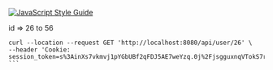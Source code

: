 [![JavaScript Style Guide](https://img.shields.io/badge/code_style-standard-brightgreen.svg)](https://standardjs.com)


id => 26 to 56
````
curl --location --request GET 'http://localhost:8080/api/user/26' \
--header 'Cookie: session_token=s%3AinXs7vkmvj1pYGbUBf2qFDJ5AE7weYzq.0j%2FjsgguxnqVTokS7rJmX%2FYBsn8KGgwXpeC14oC7MAA'
```
